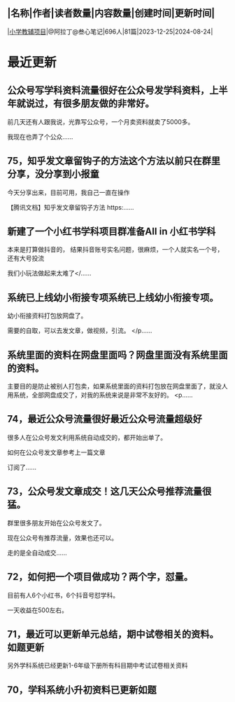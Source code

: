 |名称|作者|读者数量|内容数量|创建时间|更新时间|
---
|[小学教辅项目](https://xiaobot.net/p/xueke?refer=0b133df9-27dc-423b-8101-639049001c13)|@阿拉丁@叁心笔记|696人|81篇|2023-12-25|2024-08-24|

# 最近更新
## 公众号写学科资料流量很好在公众号发学科资料，上半年就说过，有很多朋友做的非常好。

前几天还有人跟我说，光靠写公众号，一个月卖资料就卖了5000多。

我现在也弄了个公众......
## 75，知乎发文章留钩子的方法这个方法以前只在群里分享，没分享到小报童

今天分享出来，目前可用，我自己一直在操作

【腾讯文档】知乎发文章留钩子方法
https:......
## 新建了一个小红书学科项目群准备AII in 小红书学科

本来是打算做抖音的， 结果抖音账号实名问题，很麻烦，一个人就实名一个号，还有大号投流

我们小玩法做起来太难了</......
## 系统已上线幼小衔接专项系统已上线幼小衔接专项。



幼小衔接资料打包放网盘了。

需要的自取，可以去发文章，做视频，引流。
</p......
## 系统里面的资料在网盘里面吗？网盘里面没有系统里面的资料。

主要目的是防止被别人打包卖，如果系统里面的资料打包放在网盘里面了，就没人用系统，全部网盘成交了，对我的系统来说是非常不友好的。
<p......
## 74，最近公众号流量很好最近公众号流量超级好

很多人在公众号发文利用系统自动成交的，都开始出单了。

如何在公众号发文章参考上一篇文章

订阅了......
## 73，公众号发文章成交！这几天公众号推荐流量很猛。

群里很多朋友开始在公众号发文了。

现在公众号有推荐流量，效果也还可以。

走的是全自动成交......
## 72，如何把一个项目做成功？两个字，怼量。

目前有人6个小红书，6个抖音号怼学科。

一天收益在500左右。



## 71，最近可以更新单元总结，期中试卷相关的资料。如题更新

另外学科系统已经更新1-6年级下册所有科目期中考试试卷相关资料

## 70，学科系统小升初资料已更新如题


